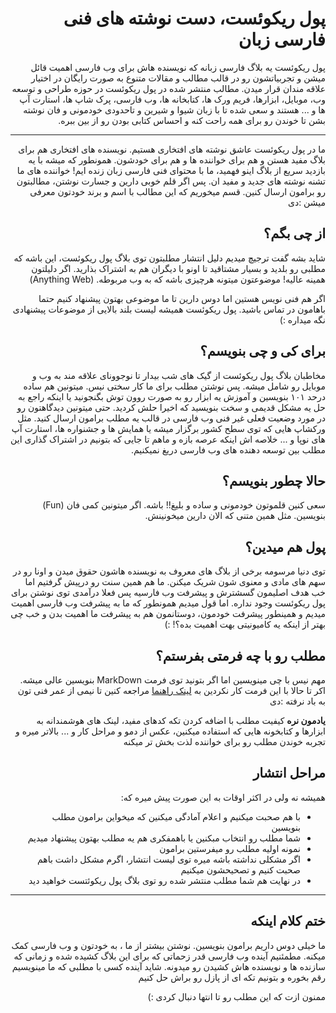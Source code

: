 <div dir="rtl">


# پول ریکوئست، دست نوشته های فنی فارسی زبان

پول ریکوئست یه بلاگ فارسی زبانه که نویسنده هاش برای وب فارسی اهمیت قائل میشن و تجربیاتشون رو در قالب مطالب و مقالات متنوع به صورت رایگان در اختیار علاقه مندان قرار میدن. مطالب منتشر شده در پول ریکوئست در حوزه طراحی و توسعه وب، موبایل، ابزارها، فریم ورک ها، کتابخانه ها، وب فارسی، پرک شاپ ها، استارت آپ ها و ... هستند و سعی شده تا با زبان شیوا و شیرین و تاحدودی خودمونی و فان نوشته بشن تا خوندن رو برای همه راحت کنه و احساس کتابی بودن رو از بین ببره.

---

ما در پول ریکوئست عاشق نوشته های افتخاری هستیم. نویسنده های افتخاری هم برای بلاگ مفید هستن و هم برای خواننده ها و هم برای خودشون. همونطور که میشه با یه بازدید سریع از بلاگ اینو فهمید،‌ ما با محتوای فنی فارسی زبان زنده ایم!  خواننده های ما تشنه نوشته های جدید و مفید ان. پس اگر قلم خوبی دارین و جسارت نوشتن، مطالبتون رو برامون ارسال کنین.
قسم میخوریم که این مطالب با اسم و برند خودتون معرفی میشن :دی

## از چی بگم؟

شاید بشه گفت ترجیچ میدیم دلیل انتشار مطلبتون توی بلاگ پول ریکوئست، این باشه که مطلبی رو بلدید و بسیار مشتاقید تا اونو با دیگران هم به اشتراک بذارید.
اگر دلیلتون همینه عالیه! موضوعتون میتونه هرچیزی باشه که به وب مربوطه. (Anything Web)

اگر هم فنی نویس هستین اما دوس دارین تا ما موضوعی بهتون پیشنهاد کنیم حتما باهامون در تماس باشید. پول ریکوئست همیشه لیست بلند بالایی از موضوعات پیشنهادی نگه میداره :)

## برای کی و چی بنویسم؟

مخاطبان بلاگ پول ریکوئست از گیک های شب بیدار تا نوجوونای علاقه مند به وب و موبایل رو شامل میشه. پس نوشتن مطلب برای ما کار سختی نیس. میتونین هم ساده درحد ۱۰۱ بنویسین و آموزش یه ابزار رو به صورت روون توش بگنجونید یا اینکه راجع به حل یه مشکل قدیمی و سخت بنویسید که اخیرا حلش کردید. حتی میتونین دیدگاهتون رو در مورد وضعیت فعلی غیر فنی وب فارسی در قالب یه مطلب برامون ارسال کنید. مثل ورکشاپ هایی که توی سطح کشور برگزار میشه یا همایش ها و جشنواره ها، استارت آپ های نوپا و ...
خلاصه اش اینکه عرصه بازه و ماهم تا جایی که بتونیم در اشتراک گذاری این مطلب بین توسعه دهنده های وب فارسی دریغ نمیکنیم.

## حالا چطور بنویسم؟
سعی کنین قلموتون خودمونی و ساده و بلیغ!! باشه. اگر میتونین کمی فان (Fun) بنویسین. مثل همین متنی که الان دارین میخونینش.

## پول هم میدین؟
توی دنیا مرسومه برخی از بلاگ های معروف به نویسنده هاشون حقوق میدن و اونا رو در سهم های مادی و معنوی شون شریک میکنن.
ما هم همین سنت رو درپیش گرفتیم اما خب هدف اصلیمون گسشترش و پیشرفت وب فارسیه پس فعلا درآمدی توی نوشتن برای پول ریکوئست وجود نداره. اما قول میدیم همونطور که ما به پیشرفت وب فارسی اهمیت میدیم و همینطور پیشرفت خودمون، دوستانمون هم به پیشرفت ما اهمیت بدن و خب چی بهتر از اینکه یه کامیونیتی بهت اهمیت بده؟! :)

## مطلب رو با چه فرمتی بفرستم؟

مهم نیس با چی مینویسین اما اگر بتونید توی فرمت MarkDown بنویسین عالی میشه.
اکر تا حالا با این فرمت کار نکردین به
[لینک راهنما](https://github.com/adam-p/markdown-here/wiki/Markdown-Cheatsheet)
مراجعه کنین تا نیمی از عمر فنی تون به باد نرفته :دی

**یادمون نره** کیفیت مطلب با اضافه کردن تکه کدهای مفید، لینک های هوشمندانه به ابزارها و کتابخونه هایی که استفاده میکنین، عکس از دمو و مراحل کار و ... بالاتر میره و تجربه خوندن مطلب رو برای خواننده لذت بخش تر میکنه


## مراحل انتشار
همیشه نه ولی در اکثر اوقات به این صورت پیش میره که:

* با هم صحبت میکنیم و اعلام آمادگی میکنین که میخواین برامون مطلب بنویسین
* شما مطلب رو انتخاب مبکنین یا باهمفکری هم یه مطلب بهتون پیشنهاد میدیم
* نمونه اولیه مطلب رو میفرستین برامون
* اگر مشکلی نداشته باشه میره توی لیست انتشار، اگرم مشکل داشت باهم صحبت کنیم و تصحیحشون میکنیم
* در نهایت هم شما مطلب منتشر شده رو توی بلاگ پول ریکوئتست خواهید دید

---

## ختم کلام اینکه
ما خیلی دوس داریم برامون بنویسین. نوشتن بیشتر از ما ، به خودتون و وب فارسی کمک میکنه.
مطمئنیم آینده وب فارسی قدر زحماتی که برای این بلاگ کشیده شده و زمانی که سازنده ها و نویسنده هاش کشیدن رو میدونه.
شاید آینده کسی با مطلبی که ما مینویسیم رقم بخوره و بتونیم تکه ای از پازل رو براش حل کنیم

ممنون ازت که این مطلب رو تا انتها دنبال کردی :)
